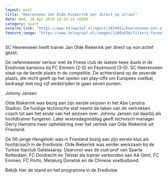 ```yaml
---
layout: post
title: "Heerenveen zet Olde Riekerink per direct op straat"
date: Wed, 10 Apr 2019 14:54:14 +0200
category: sport
externe_link: "https://www.telegraaf.nl/sport/3424911/heerenveen-zet-olde-riekerink-per-direct-op-straat"
feature_image: "https://www.telegraaf.nl/images/1200x630/filters:format(jpeg):quality(80)/cdn-kiosk-api.telegraaf.nl/9a4059ec-5b93-11e9-b144-0255c322e81b.jpg"
---
```


<p class="intro">SC Heerenveen heeft trainer Jan Olde Riekerink per direct op non actief gezet.</p> <p>De oefenmeester verloor met de Friese club de laatste twee duels in de Eredivisie kansloos bij FC Emmen (2-0) en Feyenoord (3-0). SC Heerenveen staat op de tiende plaats in de competitie. De achterstand op de zevende plaats, die recht geeft op het spelen van play-offs om Europees voetbal, bedraagt met nog vijf wedstrijden te gaan zeven punten.</p><p>Johnny Jansen</p><p>Olde Riekerink was bezig aan zijn eerste seizoen in het Abe Lenstra Stadion. De huidige technische staf neemt de taken van de vertrokken coach tot aan het einde van het seizoen over. Johnny Jansen zal daarbij als hoofdtrainer fungeren. Later woensdagmiddag geeft technisch manager Gerry Hamstra meer opheldering over het vertrek van Olde Riekerink uit Friesland.</p><p>De 56-jarige Hengeloër was in Friesland bezig aan zijn eerste klus als hoofdcoach in de Eredivisie. Olde Riekerink was eerder werkzaam bij de Turkse topclub Galatasaray. Daarvoor was de oud-prof van Sparta Rotterdam, FC Dordrecht en Telstar als trainer verbonden aan AA Gent, FC Emmen, FC Porto, Metalurg Donetsk en de Chinese voetbalbond.</p><p>Bekijk hier de stand en het programma in de Eredivisie</p>

